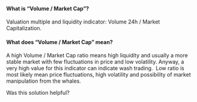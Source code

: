 #### What is “Volume / Market Cap”?

Valuation multiple and liquidity indicator: Volume 24h / Market Capitalization.

#### What does “Volume / Market Cap” mean?

A high Volume / Market Cap ratio means high liquidity and usually a more stable market with few fluctuations in price and low volatility. Anyway, a very high value for this indicator can indicate wash trading.  Low ratio is most likely mean price fluctuations, high volatility and possibility of market manipulation from the whales.

Was this solution helpful?